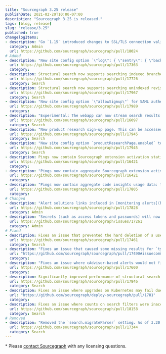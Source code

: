 ```yaml
---
title: "Sourcegraph 3.25 release"
publishDate: 2021-02-20T10:00-07:00
description: "Sourcegraph 3.25 is released."
tags: [blog, release]
slug: "release/3.25"
published: true
changelogItems:
- description: "Go `1.15` introduced changes to SSL/TLS connection validation which requires certificates to include a `SAN`. This field was not included in older certificates and clients relied on the `CN` field. You might see an error like `x509: certificate relies on legacy Common Name field`. We recommend that customers using Sourcegraph with an external database that is connected using SSL/TLS check whether the certificate is up to date. AWS RDS customers please reference [AWS' documentation on updating the SSL/TLS certificate](https://docs.aws.amazon.com/AmazonRDS/latest/UserGuide/UsingWithRDS.SSL-certificate-rotation.html) for steps to rotate your certificate."
  category: Admin
  url: https://github.com/sourcegraph/sourcegraph/pull/18024
# Added
- description: "New site config option `\"log\": { \"sentry\": { \"backendDSN\": \"\u003cREDACTED\u003e\" } }` to use a separate Sentry project for backend errors."
  url: https://github.com/sourcegraph/sourcegraph/pull/17363
  category:
- description: Structural search now supports searching indexed branches other than default.
  url: https://github.com/sourcegraph/sourcegraph/pull/17726
  category: Search
- description: Structural search now supports searching unindexed revisions.
  url: https://github.com/sourcegraph/sourcegraph/pull/17967
  category: Search
- description: "New site config option `\"allowSignup\"` for SAML authentication to determine if automatically create new users is allowed."
  url: https://github.com/sourcegraph/sourcegraph/pull/17989
  category:
- description: "Experimental: The webapp can now stream search results to the client, improving search performance. To enable it, add `{ \"experimentalFeatures\": { \"searchStreaming\": true } }` in user settings."
  url: https://github.com/sourcegraph/sourcegraph/pull/16097
  category: Search
- description: "New product research sign-up page. This can be accessed by all users in their user settings."
  url: https://github.com/sourcegraph/sourcegraph/pull/17945
  category: Search
- description: "New site config option `productResearchPage.enabled` to disable access to the product research sign-up page."
  url: https://github.com/sourcegraph/sourcegraph/pull/17945
  category: Search
- description: Pings now contain Sourcegraph extension activation statistics.
  url: https://github.com/sourcegraph/sourcegraph/pull/16421
  category:
- description: "Pings now contain aggregate Sourcegraph extension activation statistics: the number of users and number of activations per (public) extension per week, and the number of total extension users per week and average extensions activated per user."
  url: https://github.com/sourcegraph/sourcegraph/pull/16421
  category:
- description: "Pings now contain aggregate code insights usage data: total insight views, interactions, edits, creations, removals, and counts of unique users that view and create insights."
  url: https://github.com/sourcegraph/sourcegraph/pull/17805
  category:
# Changed
- description: "Alert solutions links included in [monitoring alerts](https://docs.sourcegraph.com/admin/observability/alerting) now link to the relevant documentation version."
  url: https://github.com/sourcegraph/sourcegraph/pull/17828
  category: Admin
- description: "Secrets (such as access tokens and passwords) will now appear as REDACTED when editing external service config, and in graphql API responses."
  url: https://github.com/sourcegraph/sourcegraph/issues/17261
  category: Admin
# Fixed
- description: Fixes an issue that prevented the hard deletion of a user if they had saved searches.
  url: https://github.com/sourcegraph/sourcegraph/pull/17461
  category: Search
- description: "Fixes an issue that caused some missing results for `type:commit` when a pattern was used instead of the `message` field."
  url: "https://github.com/sourcegraph/sourcegraph/pull/17490#issuecomment-764004758"
  category:
- description: "Fixes an issue where cAdvisor-based alerts would not fire correctly for services with multiple replicas."
  url: https://github.com/sourcegraph/sourcegraph/pull/17600
  category:
- description: Significantly improved performance of structural search on monorepo deployments
  url: https://github.com/sourcegraph/sourcegraph/pull/17846
  category: Search
- description: Fixes an issue where upgrades on Kubernetes may fail due to null environment variable lists in deployment manifests
  url: "https://github.com/sourcegraph/deploy-sourcegraph/pull/1781"
  category:
- description: Fixes an issue where counts on search filters were inaccurate.
  url: https://github.com/sourcegraph/sourcegraph/pull/18158
  category: Search
# Removed
- description: "Removed the `search.migrateParser` setting. As of 3.20 and onward, a new parser processes search queries by default. Previously, `search.migrateParser` was available to enable the legacy parser. Enabling/disabling this setting now no longer has any effect."
  url: https://github.com/sourcegraph/sourcegraph/pull/17344
  category: Search
---
```

\* Please [contact Sourcegraph](https://about.sourcegraph.com/contact/sales/) with any licensing questions.
